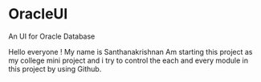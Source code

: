 # OracleUI
An UI for Oracle Database

  Hello everyone ! My name is Santhanakrishnan
    Am starting this project as my college mini project and i try to control the each and every module in this project by using Github.

